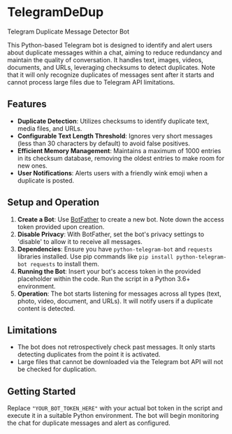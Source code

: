 # TelegramDeDup

Telegram Duplicate Message Detector Bot

This Python-based Telegram bot is designed to identify and alert users about duplicate messages within a chat, aiming to reduce redundancy and maintain the quality of conversation. It handles text, images, videos, documents, and URLs, leveraging checksums to detect duplicates. Note that it will only recognize duplicates of messages sent after it starts and cannot process large files due to Telegram API limitations.

## Features

- **Duplicate Detection**: Utilizes checksums to identify duplicate text, media files, and URLs.
- **Configurable Text Length Threshold**: Ignores very short messages (less than 30 characters by default) to avoid false positives.
- **Efficient Memory Management**: Maintains a maximum of 1000 entries in its checksum database, removing the oldest entries to make room for new ones.
- **User Notifications**: Alerts users with a friendly wink emoji when a duplicate is posted.

## Setup and Operation

1. **Create a Bot**: Use [BotFather](https://t.me/botfather) to create a new bot. Note down the access token provided upon creation.
2. **Disable Privacy**: With BotFather, set the bot's privacy settings to 'disable' to allow it to receive all messages.
3. **Dependencies**: Ensure you have `python-telegram-bot` and `requests` libraries installed. Use pip commands like `pip install python-telegram-bot requests` to install them.
4. **Running the Bot**: Insert your bot's access token in the provided placeholder within the code. Run the script in a Python 3.6+ environment.
5. **Operation**: The bot starts listening for messages across all types (text, photo, video, document, and URLs). It will notify users if a duplicate content is detected.

## Limitations

- The bot does not retrospectively check past messages. It only starts detecting duplicates from the point it is activated.
- Large files that cannot be downloaded via the Telegram bot API will not be checked for duplication.

## Getting Started

Replace `"YOUR_BOT_TOKEN_HERE"` with your actual bot token in the script and execute it in a suitable Python environment. The bot will begin monitoring the chat for duplicate messages and alert as configured.
